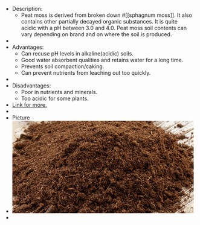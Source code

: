 - Description:
	- Peat moss is derived from broken down #[[sphagnum moss]]. It also contains other partially decayed organic substances. It is quite acidic with a pH between 3.0 and 4.0.
	  Peat moss soil contents can vary depending on brand and on where the soil is produced.
-
- Advantages:
	- Can recuse pH levels in alkaline(acidic) soils.
	- Good water absorbent qualities and retains water for a long time.
	- Prevents soil compaction/caking.
	- Can prevent nutrients from leaching out too quickly.
-
- Disadvantages:
	- Poor in nutrients and minerals.
	- Too acidic for some plants.
- [Link for more.](https://lawnlove.com/blog/peat-moss-pros-and-cons/)
-
- Picture
- ![2023-03-12-22-08-03.jpeg](../assets/2023-03-12-22-08-03.jpeg)
-